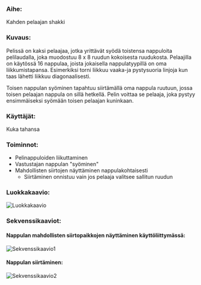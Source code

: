 ### Aihe:
Kahden pelaajan shakki

### Kuvaus:
Pelissä on kaksi pelaajaa, jotka yrittävät syödä toistensa nappuloita pelilaudalla, joka muodostuu 8 x 8 ruudun kokoisesta ruudukosta. Pelaajilla on käytössä 16 nappulaa, joista jokaisella nappulatyypillä on oma liikkumistapansa. Esimerkiksi torni liikkuu vaaka-ja pystysuoria linjoja kun taas lähetti liikkuu diagonaalisesti.

Toisen nappulan syöminen tapahtuu siirtämällä oma nappula ruutuun, jossa toisen pelaajan nappula on sillä hetkellä.
Pelin voittaa se pelaaja, joka pystyy ensimmäiseksi syömään toisen pelaajan kuninkaan.

### Käyttäjät:
Kuka tahansa

### Toiminnot:
- Pelinappuloiden liikuttaminen
- Vastustajan nappulan "syöminen"
- Mahdollisten siirtojen näyttäminen nappulakohtaisesti
	* Siirtäminen onnistuu vain jos pelaaja valitsee sallitun ruudun

### Luokkakaavio:

![Luokkakaavio](https://raw.githubusercontent.com/sambo1111/shakki/master/dokumentointi/luokkakaavio_uusi.png)

### Sekvenssikaaviot:

#### Nappulan mahdollisten siirtopaikkojen näyttäminen käyttöliittymässä:

![Sekvenssikaavio1](https://raw.githubusercontent.com/sambo1111/shakki/master/dokumentointi/sekvenssikaavio1.png)

#### Nappulan siirtäminen:

![Sekvenssikaavio2](https://raw.githubusercontent.com/sambo1111/shakki/master/dokumentointi/sekvenssikaavio2.png)

